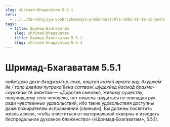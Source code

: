 ```yaml
---
slug: shrimad-bhagavatam-5-5-1
refs:
  - ../../58-sahajiya-voobrazhaemaya-predannost/872-1982-02-19-c5-pochemu-vo-vrindavane-sarasvati-thakur-govoril-o-prahlade-maharadzhe.md
tags:
  - title: Шримад-Бхагаватам
    slug: shrimad-bhagavatam
  - title: Шримад-Бхагаватам 5.5.1
    slug: shrimad-bhagavatam-5-5-1
---
```


# Шримад-Бхагаватам 5.5.1

*на̄йм̇ дехо деха-бха̄джа̄м̇ нр̣-локе, кашт̣а̄н ка̄ма̄н архате вид̣-бхуджа̄м̇ йе / тапо дивйам̇ путрака̄ йена саттвам̇, ш́уддхйед йасма̄д брахма-саукхйам̇ тв анантам* — «Дорогие сыновья, живому существу, получившему тело человека, нет смысла трудиться не покладая рук ради чувственных удовольствий, ибо такие удовольствия доступны даже пожирателям испражнений [свиньям]. Вы должны посвятить жизнь аскезе, чтобы очиститься от материальной скверны и изведать беспредельное духовное блаженство» («Шримад-Бхагаватам», 5.5.1).
